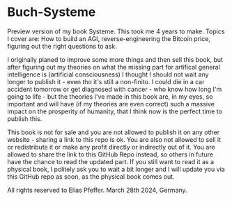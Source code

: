 # Buch-Systeme
Preview version of my book Systeme. This took me 4 years to make. Topics I cover are: How to build an AGI, reverse-engineering the Bitcoin price, figuring out the right questions to ask.

I originally planed to improve some more things and then sell this book, but after figuring out my theories on what the missing part for artifical general intelligence is (artificial consciousness) I thought I should not wait any longer to publish it - even tho it's still a non-finito. I could die in a car accident tomorrow or get diagnosed with cancer - who know how long I'm going to life - but the theories I've made in this book are, in my eyes, so important and will have (if my theories are even correct) such a massive impact on the prosperity of humanity, that I think now is the perfect time to publish this. 

This book is not for sale and you are not allowed to publish it on any other website - sharing a link to this repo is ok. You are also not allowed to sell it or redistribute it or make any profit directly or indirectly out of it. You are allowed to share the link to this GitHub Repo instead, so others in future have the chance to read the updated part. If you still want to read it as a physical book, I politely ask you to wait a bit longer and I will update you via this GitHub repo as soon, as the physical book comes out.

All rights reserved to Elias Pfeffer. March 28th 2024, Germany.
